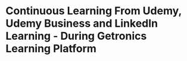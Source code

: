 # Continuous Learning From Udemy, Udemy Business and LinkedIn Learning - During Getronics Learning Platform
